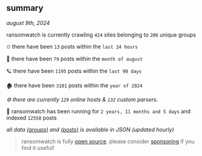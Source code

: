 
## summary
_august 9th, 2024_

ransomwatch is currently crawling `424` sites belonging to `206` unique groups

⏲ there have been `13` posts within the `last 24 hours`

🦈 there have been `79` posts within the `month of august`

🪐 there have been `1195` posts within the `last 90 days`

🏚 there have been `3101` posts within the `year of 2024`

_⚙️ there are currently `129` online hosts & `132` custom parsers._

🦕 ransomwatch has been running for `2 years, 11 months and 5 days` and indexed `12558` posts

_all data  [(groups)](http://ransomwhat.telemetry.ltd/groups) and [(posts)](http://ransomwhat.telemetry.ltd/posts) is available in JSON (updated hourly)_

> ransomwatch is fully [open source](https://github.com/joshhighet/ransomwatch#ransomwatch--). please consider [sponsoring](https://github.com/sponsors/joshhighet) if you find it useful!
